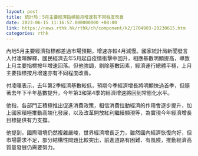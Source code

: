 ```yaml
---
layout: post
title: 統計局：5月主要經濟指標按月增速有不同程度改善
date: 2023-06-15 11:16:57.000000000 +08:00
link: https://news.rthk.hk/rthk/ch/component/k2/1704903-20230615.htm
categories: rthk
---
```


內地5月主要經濟指標都差過市場預期，增速亦較4月減慢。國家統計局新聞發言人付凌暉解釋，國民經濟去年5月起自疫情衝擊中回升，相應基數明顯提高，導致上月主要指標按年增速回落。但他強調，剔除基數因素，經濟運行總體平穩，上月主要指標按月增速亦有不同程度改善。

付凌暉表示，去年第2季經濟基數較低，預期今季經濟增長將明顯快過首季，但隨著去年下半年基數提升，今年第3和第4季的經濟增速將回到常態化水平。

他指，各部門正積極推出促進消費政策，相信消費拉動經濟的作用會逐步提升，加上國家積極推動高端化發展，以及改革開放紅利繼續顯現等，為實現今年經濟增長目標提供有力支撐。

他提到，國際環境仍然複雜嚴峻，世界經濟增長乏力，雖然國內經濟恢復向好，但市場需求不足，部分結構性問題比較突出，前進道路有困難、有風險，推動經濟高質量發展仍需要努力。
